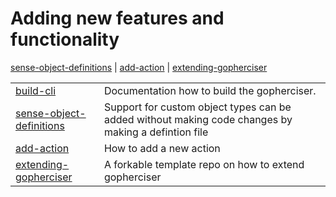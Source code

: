 [build-cli]: ./build.md
[sense-object-definitions]: https://github.com/qlik-oss/gopherciser/wiki/sense-object-definitions
[add-action]:./action.md
[extending-gopherciser]: https://github.com/qlik-oss/gopherciser-extended-example

# Adding new features and functionality

[sense-object-definitions] | [add-action] | [extending-gopherciser]

| | |
| :--- | :--- |
| [build-cli] | Documentation how to build the gopherciser. |
| [sense-object-definitions] | Support for custom object types can be added without making code changes by making a defintion file |
| [add-action] | How to add a new action |
| [extending-gopherciser] | A forkable template repo on how to extend gopherciser |

